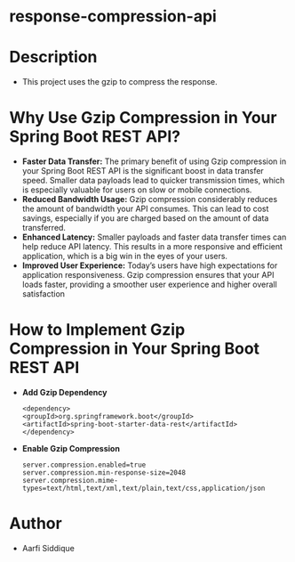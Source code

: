 # response-compression-api

# Description
* This project uses the gzip to compress the response.

# Why Use Gzip Compression in Your Spring Boot REST API?

* **Faster Data Transfer:** The primary benefit of using Gzip compression in your Spring Boot REST API is the significant boost in data transfer speed. Smaller data payloads lead to quicker transmission times, which is especially valuable for users on slow or mobile connections.
* **Reduced Bandwidth Usage:** Gzip compression considerably reduces the amount of bandwidth your API consumes. This can lead to cost savings, especially if you are charged based on the amount of data transferred.
* **Enhanced Latency:** Smaller payloads and faster data transfer times can help reduce API latency. This results in a more responsive and efficient application, which is a big win in the eyes of your users.
* **Improved User Experience:** Today’s users have high expectations for application responsiveness. Gzip compression ensures that your API loads faster, providing a smoother user experience and higher overall satisfaction

# How to Implement Gzip Compression in Your Spring Boot REST API
* **Add Gzip Dependency**  
    ```
    <dependency>
    <groupId>org.springframework.boot</groupId>
    <artifactId>spring-boot-starter-data-rest</artifactId>
    </dependency>

* **Enable Gzip Compression**
   ```
   server.compression.enabled=true
   server.compression.min-response-size=2048
   server.compression.mime-types=text/html,text/xml,text/plain,text/css,application/json

# Author
* Aarfi Siddique